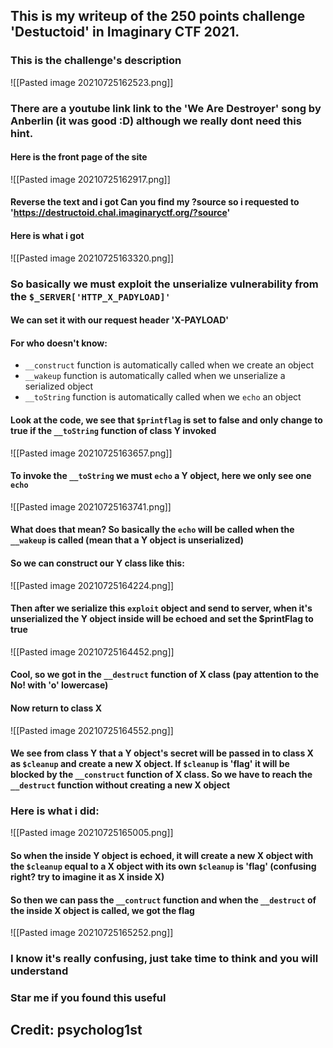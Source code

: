 
## This is my writeup of the 250 points challenge 'Destuctoid' in Imaginary CTF 2021. 

### This is the challenge's description

![[Pasted image 20210725162523.png]]

### There are a youtube link link to the 'We Are Destroyer' song by Anberlin (it was good :D) although we really dont need this hint.

#### Here is the front page of the site
![[Pasted image 20210725162917.png]]

#### Reverse the text and i got **Can you find my ?source** so i requested to 'https://destructoid.chal.imaginaryctf.org/?source'

#### Here is what i got
![[Pasted image 20210725163320.png]]

### So basically we must exploit the unserialize vulnerability from the `$_SERVER['HTTP_X_PADYLOAD]'`
#### We can set it with our request header 'X-PAYLOAD'
#### For who doesn't know:
- `__construct` function is automatically called when we create an object
- `__wakeup` function is automatically called when we unserialize a serialized object
- `__toString` function is automatically called when we `echo` an object

#### Look at the code, we see that `$printflag` is set to false and only change to true if the `__toString` function of class Y invoked
![[Pasted image 20210725163657.png]]

#### To invoke the `__toString` we must `echo` a Y object, here we only see one `echo`
![[Pasted image 20210725163741.png]]

#### What does that mean? So basically the `echo` will be called when the `__wakeup` is called (mean that a Y object is unserialized)
#### So we can construct our Y class like this:
![[Pasted image 20210725164224.png]]

#### Then after we serialize this `exploit` object and send to server, when it's unserialized the Y object inside will be echoed and set the $printFlag to true
![[Pasted image 20210725164452.png]]

#### Cool, so we got in the `__destruct` function of X class (pay attention to the No! with 'o' lowercase)
#### Now return to class X
![[Pasted image 20210725164552.png]]
#### We see from class Y that a Y object's secret will be passed in to class X as `$cleanup` and create a new X object. If `$cleanup` is 'flag' it will be blocked by the `__construct` function of X class. So we have to reach the `__destruct` function without creating a new X object
### Here is what i did:
![[Pasted image 20210725165005.png]]

#### So when the inside Y object is echoed, it will create a new X object with the `$cleanup`  equal to a X object with its own `$cleanup` is 'flag' (confusing right? try to imagine it as X inside X)

#### So then we can pass the `__contruct` function and when the `__destruct` of the inside X object is called, we got the flag
![[Pasted image 20210725165252.png]]

### I know it's really confusing, just take time to think and you will understand 

### Star me if you found this useful
## Credit: psycholog1st


